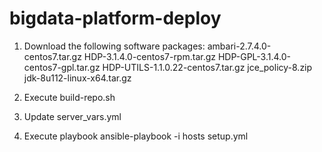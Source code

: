 # bigdata-platform-deploy

1. Download the following software packages:
ambari-2.7.4.0-centos7.tar.gz
HDP-3.1.4.0-centos7-rpm.tar.gz
HDP-GPL-3.1.4.0-centos7-gpl.tar.gz
HDP-UTILS-1.1.0.22-centos7.tar.gz
jce_policy-8.zip
jdk-8u112-linux-x64.tar.gz

2. Execute build-repo.sh
3. Update server_vars.yml
4. Execute playbook
ansible-playbook -i hosts setup.yml


   
